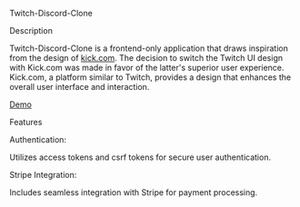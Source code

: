 Twitch-Discord-Clone

Description

Twitch-Discord-Clone is a frontend-only application that draws inspiration from the design of [kick.com](https://kick.com/). The decision to switch the Twitch UI design with Kick.com was made in favor of the latter's superior user experience. Kick.com, a platform similar to Twitch, provides a design that enhances the overall user interface and interaction.

[Demo](https://twitch-discord-clone.onrender.com/)

Features

Authentication:

Utilizes access tokens and csrf tokens for secure user authentication.

Stripe Integration:

Includes seamless integration with Stripe for payment processing.